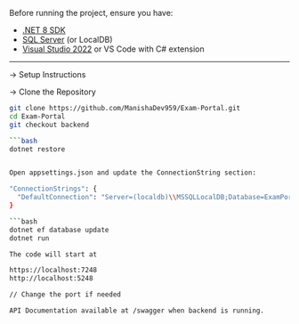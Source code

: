 
Before running the project, ensure you have:

- [.NET 8 SDK](https://dotnet.microsoft.com/download/dotnet/8.0)
- [SQL Server](https://www.microsoft.com/en-us/sql-server/sql-server-downloads) (or LocalDB)
- [Visual Studio 2022](https://visualstudio.microsoft.com/vs/) or VS Code with C# extension

---

-> Setup Instructions

-> Clone the Repository
```bash
git clone https://github.com/ManishaDev959/Exam-Portal.git
cd Exam-Portal
git checkout backend

```bash 
dotnet restore


Open appsettings.json and update the ConnectionString section:

"ConnectionStrings": {
  "DefaultConnection": "Server=(localdb)\\MSSQLLocalDB;Database=ExamPortalDB;Trusted_Connection=True;"
}

```bash 
dotnet ef database update
dotnet run 

The code will start at 

https://localhost:7248
http://localhost:5248

// Change the port if needed

API Documentation available at /swagger when backend is running.


